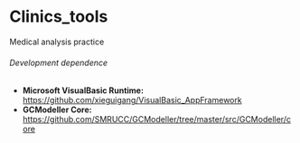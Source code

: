 # Clinics_tools
Medical analysis practice

###### Development dependence

+ **Microsoft VisualBasic Runtime:** https://github.com/xieguigang/VisualBasic_AppFramework
+ **GCModeller Core:** https://github.com/SMRUCC/GCModeller/tree/master/src/GCModeller/core